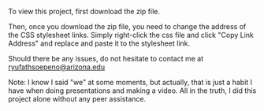 To view this project, first download the zip file.

Then, once you download the zip file, you need to change the address of
the CSS stylesheet links. Simply right-click the css file and click
\"Copy Link Address\" and replace and paste it to the stylesheet link.

Should there be any issues, do not hesitate to contact me at
ryufathsoepeno@arizona.edu


Note: I know I said "we" at some moments, but actually, that is just a habit I have when doing presentations and
making a video. All in the truth, I did this project alone without any peer assistance.